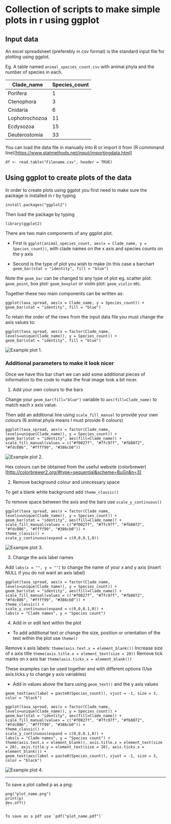 # Collection of scripts to make simple plots in r using ggplot

## Input data

An excel spreadsheet (preferebly in csv format) is the standard input file for plotting using ggplot.

Eg. A table named `animal_species_count.csv` with animal phyla and the number of species in each.

| Clade_name       | Species_count |
| ---------------- | ------------- |
| Porifera         | 	1	   |
| Ctenophora       |	3	   |
| Cnidaria         |	6	   |
| Lophotrochozoa   |	11	   |
| Ecdysozoa        |	15	   |
| Deuterostomia    |	33	   |

You can load the data file in manually into R or import it from (R commmand line)[https://www.statmethods.net/input/importingdata.html]

```Shell
df <- read.table("Filename.csv", header = TRUE)
```

## Using ggplot to create plots of the data

In order to create plots using ggplot you first need to make sure the package is installed in r by typing 

```Shell
install.packages("ggplot2")
```

Then load the package by typing 
```Shell
library(ggplot2)
```

There are two main components of any ggplot plot.

* First is `ggplot(animal_species_count, aes(x = Clade_name, y = Species_count))`, with clade names on the x axis and species counts on the y axis

* Second is the type of plot you wish to make (in this case a barchart `geom_bar(stat = "identity", fill = "blue")`

Note the `geom_bar` can be changed to any type of plot eg. scatter plot: `geom_point`, box plot: `geom_boxplot` or violin plot: `geom_violin` etc.

Together these two main components can be written as:

```Shell
ggplot(taxa_spread, aes(x = Clade_name, y = Species_count)) + 
geom_bar(stat = "identity", fill = "blue")
```

To retain the order of the rows from the input data file you must change the axis values to:

```Shell
ggplot(taxa_spread, aes(x = factor(Clade_name, levels=unique(Clade_name)), y = Species_count)) +
geom_bar(stat = "identity", fill = "blue")
```

![Example plot 1.](first_plot.png)


### Additional parameters to make it look nicer

Once we have this bar chart we can add some additional pieces of information to the code to make the final image look a bit nicer.

1. Add your own colours to the bars

Change your `geom_bar(fill="blue")` variable to `aes(fill=Clade_name)` to match each x axis value.

Then add an additional line using `scale_fill_manual` to provide your own colours (6 animal phyla means I must provide 6 colours)

```Shell
ggplot(taxa_spread, aes(x = factor(Clade_name, levels=unique(Clade_name)), y = Species_count)) +
geom_bar(stat = "identity", aes(fill=Clade_name)) + 
scale_fill_manual(values = c("#f0027f", "#7fc97f", "#fb8072", "#fdc086", "#ffff99", "#386cb0"))
```

![Example plot 2.](second_plot.png)

Hex colours can be obtained from the useful website (colorbrewer)[http://colorbrewer2.org/#type=sequential&scheme=BuGn&n=3]

2. Remove background colour and unecessary space

To get a blank white background add `theme_classic()`

To remove space between the axis and the bars use `scale_y_continuous()`

```Shell
ggplot(taxa_spread, aes(x = factor(Clade_name, levels=unique(Clade_name)), y = Species_count)) +
geom_bar(stat = "identity", aes(fill=Clade_name)) + 
scale_fill_manual(values = c("#f0027f", "#7fc97f", "#fb8072", "#fdc086", "#ffff99", "#386cb0")) +
theme_classic() +
scale_y_continuous(expand = c(0,0,0.1,0))
```

![Example plot 3.](thrid_plot.png)

3. Change the axis label names

Add `labs(x = "", y = "")` to change the name of your x and y axis (insert NULL if you do not want an axis label)

```Shell
ggplot(taxa_spread, aes(x = factor(Clade_name, levels=unique(Clade_name)), y = Species_count)) +
geom_bar(stat = "identity", aes(fill=Clade_name)) +
scale_fill_manual(values = c("#f0027f", "#7fc97f", "#fb8072", "#fdc086", "#ffff99", "#386cb0")) +
theme_classic() +
scale_y_continuous(expand = c(0,0,0.1,0)) +
labs(x = "Clade names", y = "Species count")
```

4. Add in or edit text within the plot

* To add additional text or change the size, position or orientation of the text within the plot use `theme()`

Remove x axis labels: `theme(axis.text.x = element_blank())`
Increase size of x axis title `theme(axis.title.x = element_text(size = 20))`
Remove tick marks on x axis bar `theme(axis.ticks.x = element_blank())`

These examples can be used together and with different options (Use axis.ticks.y to change y axis variables)

* Add in values above the bars using `geom_text()` and the y axis values

`geom_text(aes(label = paste0(Species_count)), vjust = -1, size = 3, color = "black")`

```Shell
ggplot(taxa_spread, aes(x = factor(Clade_name, levels=unique(Clade_name)), y = Species_count)) + 
geom_bar(stat = "identity", aes(fill=Clade_name)) + 
scale_fill_manual(values = c("#f0027f", "#7fc97f", "#fb8072", "#fdc086", "#ffff99", "#386cb0")) +
theme_classic() +
scale_y_continuous(expand = c(0,0,0.1,0)) +
labs(x = "Clade names", y = "Species count") + 
theme(axis.text.x = element_blank(), axis.title.x = element_text(size = 20), axis.title.y = element_text(size = 20), axis.ticks.x = element_blank()) +
geom_text(aes(label = paste0(Species_count)), vjust = -1, size = 3, color = "black")
```

![Example plot 4.](final_plot.png)

---

To save a plot called p as a png:

```Shell
png("plot_name.png")
print(p)
dev.off()
``

To save as a pdf use `pdf("plot_name.pdf")`